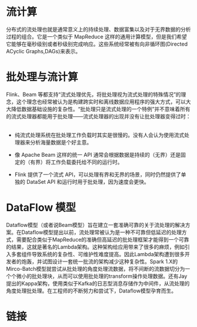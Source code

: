 # 流计算

分布式的流处理也就是通常意义上的持续处理、数据富集以及对于无界数据的分析过程的组合。它是一个类似于 MapReduce 这样的通用计算模型，但是我们希望它能够在毫秒级别或者秒级别完成响应。这些系统经常被有向非循环图(Directed ACyclic Graphs,DAGs)来表示。

# 批处理与流计算

Flink、Beam 等都支持“流式处理优先，将批处理视为流式处理的特殊情况”的理念，这个理念也经常被认为是构建跨实时和离线数据应用程序的强大方式，可以大大降低数据基础设施的复杂性。“批处理只是流式处理的一个特例”并不意味着所有的流式处理器都能用于批处理——流式处理器的出现并没有让批处理器变得过时：  

- 纯流式处理系统在批处理工作负载时其实是很慢的。没有人会认为使用流式处理器来分析海量数据是个好主意。

- 像 Apache Beam 这样的统一 API 通常会根据数据是持续的（无界）还是固定的（有界）将工作负载委托给不同的运行时。

- Flink 提供了一个流式 API，可以处理有界和无界的场景，同时仍然提供了单独的 DataSet API 和运行时用于批处理，因为速度会更快。

# DataFlow 模型

Dataflow模型（或者说Beam模型）旨在建立一套准确可靠的关于流处理的解决方案。在Dataflow模型提出以前，流处理常被认为是一种不可靠但低延迟的处理方式，需要配合类似于MapReduce的准确但高延迟的批处理框架才能得到一个可靠的结果，这就是著名的Lambda架构。这种架构给应用带来了很多的麻烦，例如引入多套组件导致系统的复杂性、可维护性难度提高。因此Lambda架构遭到很多开发者的炮轰，并试图设计一套统一批流的架构减少这种复杂性。Spark 1.X的Mirco-Batch模型就尝试从批处理的角度处理流数据，将不间断的流数据切分为一个个微小的批处理块，从而可以使用批处理的transform操作处理数据。还有Jay提出的Kappa架构，使用类似于Kafka的日志型消息存储作为中间件，从流处理的角度处理批处理。在工程师的不断努力和尝试下，Dataflow模型孕育而生。



# 链接

